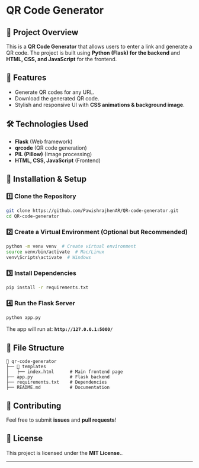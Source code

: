 # QR Code Generator

## 📌 Project Overview
This is a **QR Code Generator** that allows users to enter a link and generate a QR code. The project is built using **Python (Flask) for the backend** and **HTML, CSS, and JavaScript** for the frontend.

## 🎯 Features
- Generate QR codes for any URL.
- Download the generated QR code.
- Stylish and responsive UI with **CSS animations & background image**.

## 🛠️ Technologies Used
- **Flask** (Web framework)
- **qrcode** (QR code generation)
- **PIL (Pillow)** (Image processing)
- **HTML, CSS, JavaScript** (Frontend)

## 🚀 Installation & Setup

### 1️⃣ Clone the Repository
```sh
git clone https://github.com/PawishrajhenAR/QR-code-generator.git
cd QR-code-generator
```

### 2️⃣ Create a Virtual Environment (Optional but Recommended)
```sh
python -m venv venv  # Create virtual environment
source venv/bin/activate  # Mac/Linux
venv\Scripts\activate  # Windows
```

### 3️⃣ Install Dependencies
```sh
pip install -r requirements.txt
```

### 4️⃣ Run the Flask Server
```sh
python app.py
```
The app will run at: **`http://127.0.0.1:5000/`**

## 📄 File Structure
```
📂 qr-code-generator
├── 📂 templates
│   ├── index.html      # Main frontend page
├── app.py              # Flask backend
├── requirements.txt    # Dependencies
├── README.md           # Documentation
```

## 🤝 Contributing
Feel free to submit **issues** and **pull requests**!

## 📜 License
This project is licensed under the **MIT License**..

---

